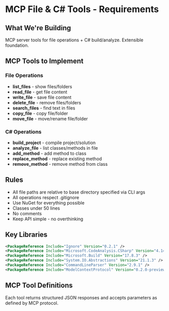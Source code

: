 # MCP File & C# Tools - Requirements

## What We're Building
MCP server tools for file operations + C# build/analyze. Extensible foundation.

## MCP Tools to Implement

### File Operations
- **list_files** - show files/folders
- **read_file** - get file content  
- **write_file** - save file content
- **delete_file** - remove files/folders
- **search_files** - find text in files
- **copy_file** - copy file/folder
- **move_file** - move/rename file/folder

### C# Operations  
- **build_project** - compile project/solution
- **analyze_file** - list classes/methods in file
- **add_method** - add method to class
- **replace_method** - replace existing method
- **remove_method** - remove method from class

## Rules
- All file paths are relative to base directory specified via CLI args
- All operations respect .gitignore
- Use NuGet for everything possible
- Classes under 50 lines
- No comments
- Keep API simple - no overthinking

## Key Libraries
```xml
<PackageReference Include="Ignore" Version="0.2.1" />
<PackageReference Include="Microsoft.CodeAnalysis.CSharp" Version="4.14.0" />
<PackageReference Include="Microsoft.Build" Version="17.8.3" />
<PackageReference Include="System.IO.Abstractions" Version="21.1.3" />
<PackageReference Include="CommandLineParser" Version="2.9.1" />
<PackageReference Include="ModelContextProtocol" Version="0.2.0-preview.3" />
```

## MCP Tool Definitions
Each tool returns structured JSON responses and accepts parameters as defined by MCP protocol.
